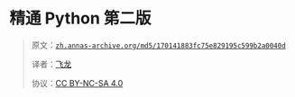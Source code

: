 # 精通 Python 第二版

> 原文：[`zh.annas-archive.org/md5/170141883fc75e829195c599b2a0040d`](https://zh.annas-archive.org/md5/170141883fc75e829195c599b2a0040d)
> 
> 译者：[飞龙](https://github.com/wizardforcel)
> 
> 协议：[CC BY-NC-SA 4.0](http://creativecommons.org/licenses/by-nc-sa/4.0/)
